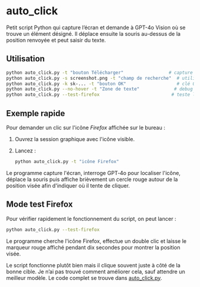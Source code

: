 # auto_click

Petit script Python qui capture l’écran et demande à GPT-4o Vision où se trouve un élément désigné. Il déplace ensuite la souris au-dessus de la position renvoyée et peut saisir du texte.

## Utilisation


 ```bash
 python auto_click.py -t "bouton Télécharger"                 # capture auto via $OPENAI_API_KEY
 python auto_click.py -s screenshot.png -t "champ de recherche"  # utilise une image existante
 python auto_click.py -k sk-... -t "bouton OK"                   # clé OpenAI explicite
 python auto_click.py --no-hover -t "Zone de texte"             # debug : ne pas bouger la souris
 python auto_click.py --test-firefox                           # teste l'ic\u00f4ne Firefox
 ```

## Exemple rapide

Pour demander un clic sur l'icône *Firefox* affichée sur le bureau :

1. Ouvrez la session graphique avec l'icône visible.
2. Lancez :

   ```bash
   python auto_click.py -t "icône Firefox"
   ```

Le programme capture l'écran, interroge GPT‑4o pour localiser l'icône,
déplace la souris puis affiche brièvement un cercle rouge autour de la
position visée afin d'indiquer où il tente de cliquer.

## Mode test Firefox

Pour vérifier rapidement le fonctionnement du script, on peut lancer :

```bash
python auto_click.py --test-firefox
```

Le programme cherche l'icône Firefox, effectue un double clic et laisse le
marqueur rouge affiché pendant dix secondes pour montrer la position visée.

Le script fonctionne plutôt bien mais il clique souvent juste à côté de la bonne cible. Je n’ai pas trouvé comment améliorer cela, sauf attendre un meilleur modèle.
Le code complet se trouve dans [auto_click.py](auto_click.py).

